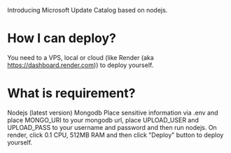 Introducing Microsoft Update Catalog based on nodejs.

# How I can deploy?
You need to a VPS, local or cloud (like Render (aka https://dashboard.render.com)) to deploy yourself.

# What is requirement?

Nodejs (latest version)
Mongodb
Place sensitive information via .env and place MONGO_URI to your mongodb url, place UPLOAD_USER and UPLOAD_PASS to your username and password and then run nodejs. On render, click 0.1 CPU, 512MB RAM and then click "Deploy" button to deploy yourself.
